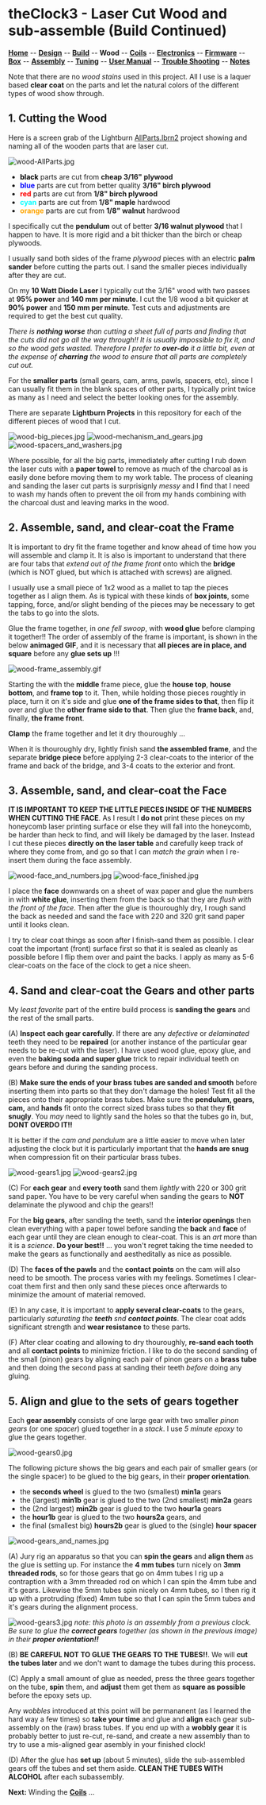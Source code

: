# theClock3 - Laser Cut Wood and sub-assemble (Build Continued)

**[Home](readme.md)** --
**[Design](design.md)** --
**[Build](build.md)** --
**Wood** --
**[Coils](coils.md)** --
**[Electronics](electronics.md)** --
**[Firmware](firmware.md)** --
**[Box](box.md)** --
**[Assembly](assembly.md)** --
**[Tuning](tuning.md)** --
**[User Manual](user_manual.md)** --
**[Trouble Shooting](trouble.md)** --
**[Notes](notes.md)**

Note that there are no *wood stains* used in this project.  All I use is a
laquer based **clear coat** on the parts and let the natural colors of the
different types of wood show through.


## 1. Cutting the Wood

Here is a screen grab of the Lightburn [AllParts.lbrn2](lightburn/all_parts.lbrn2)
project showing and naming all of the wooden parts that are laser cut.

![wood-AllParts.jpg](images/wood-AllParts.jpg)

- <font color='black'><b>black</b></font> parts are cut from **cheap 3/16" plywood**
- <font color='blue'><b>blue</b></font> parts are cut from better quality **3/16" birch plywood**
- <font color='red'><b>red</b></font> parts are cut from **1/8" birch plywood**
- <font color='cyan'><b>cyan</b></font> parts are cut from **1/8" maple** hardwood
- <font color='orange'><b>orange</b></font> parts are cut from **1/8" walnut** hardwood

I specifically cut the **pendulum** out of better **3/16 walnut plywood** that
I happen to have.  It is more rigid and a bit thicker than the birch or cheap plywoods.

I usually sand both sides of the frame *plywood* pieces with an electric
**palm sander** before cutting the parts out.  I sand the smaller pieces
individually after they are cut.

On my **10 Watt Diode Laser** I typically cut the 3/16" wood with two passes at
**95% power** and **140 mm per minute**.  I cut the 1/8 wood a bit quicker
at **90% power** and **150 mm per minute**.  Test cuts and adjustments
are required to get the best cut quality.

*There is **nothing worse** than cutting a sheet full of parts and finding that
the cuts did not go all the way through!!  It is usually impossible to fix it,
and so the wood gets wasted.  Therefore I prefer to **over-do** it a little bit,
even at the expense of **charring** the wood to ensure that all parts are
completely cut out.*

For the **smaller parts** (small gears, cam, arms, pawls, spacers, etc),
since I can usually fit them in the blank spaces of other parts, I typically print
twice as many as I need and select the better looking ones for the assembly.

There are separate **Lightburn Projects** in this repository for each of the different
pieces of wood that I cut.


![wood-big_pieces.jpg](images/wood-big_pieces.jpg)
![wood-mechanism_and_gears.jpg](images/wood-mechanism_and_gears.jpg)
![wood-spacers_and_washers.jpg](images/wood-spacers_and_washers.jpg)

Where possible, for all the big parts, immediately after cutting
I rub down the laser cuts with a **paper towel** to remove as much
of the charcoal as is easily done before moving them to my work table.
The process of cleaning and sanding the laser cut parts is surprisignly
*messy* and I find that I need to wash my hands often to prevent the
oil from my hands combining with the charcoal dust and leaving marks
in the wood.


## 2. Assemble, sand, and clear-coat the Frame

It is important to dry fit the frame together and know ahead
of time how you will assemble and clamp it.  It is also
is important to understand that there are four tabs
that *extend out of the frame front* onto which the **bridge** (which
is NOT glued, but which is attached with screws) are aligned.

I usually use a small piece of 1x2 wood as a mallet to tap the
pieces together as I align them.  As is typical with these kinds
of **box joints**, some tapping, force, and/or slight bending of the pieces
may be necessary to get the tabs to go into the slots.

Glue the frame together, in *one fell swoop*, with **wood glue** before
clamping it together!! The order of assembly of the frame is important,
is shown in the below **animaged GIF**, and it is necessary that **all
pieces are in place, and square** before any **glue sets up** !!!

![wood-frame_assembly.gif](images/wood-frame_assembly.gif)

Starting the with the **middle** frame piece, glue the
**house top**, **house bottom**, and **frame top** to it. Then,
while holding those pieces roughtly in place, turn it on it's side
and glue **one of the frame sides to that**, then flip it over and
glue the **other frame side to that**. Then glue
the **frame back**, and, finally, **the frame front**.

**Clamp** the frame together and let it dry thouroughly ...

When it is thouroughly dry, lightly finish sand **the assembled frame**,
and the separate **bridge piece** before applying 2-3 clear-coats to the interior
of the frame and back of the bridge, and 3-4 coats to the
exterior and front.


## 3. Assemble, sand, and clear-coat the Face


**IT IS IMPORTANT TO KEEP THE LITTLE PIECES INSIDE OF THE NUMBERS
WHEN CUTTING THE FACE**.  As I result I **do not** print these
pieces on my honeycomb laser printing surface or else they will
fall into the honeycomb, be harder than heck to find, and will likely
be damaged by the laser.  Instead I cut these pieces **directly
on the laser table** and carefully keep track of where they come
from, and go so that I can *match the grain* when I re-insert
them during the face assembly.


![wood-face_and_numbers.jpg](images/wood-face_and_numbers.jpg)
![wood-face_finished.jpg](images/wood-face_finished.jpg)

I place the **face** downwards on a sheet of wax paper and glue
the numbers in with **white glue**, inserting them from the back
so that they are *flush with the front of the face*.  Then
after the glue is thouroughly dry, I rough sand the back as needed
and sand the face with 220 and 320 grit sand paper until it
looks clean.

I try to clear coat things as soon after I finish-sand them as
possible.  I clear coat the important (front) surface first so
that it is sealed as cleanly as possible before I flip them over
and paint the backs.  I apply as many as 5-6 clear-coats on the
face of the clock to get a nice sheen.


## 4. **Sand** and clear-coat the **Gears** and **other parts**

My *least favorite* part of the entire build process is **sanding the gears**
and the rest of the small parts.

(A) **Inspect each gear carefully**.  If there are any *defective* or *delaminated*
teeth they need to be **repaired** (or another instance of the particular gear
needs to be re-cut with the laser).  I have used wood glue, epoxy glue, and
even the **baking soda and super glue** trick to repair individual teeth on
gears before and during the sanding process.

(B) **Make sure the ends of your brass tubes are sanded and smooth** before
inserting them into parts so that they don't damage the holes!
Test fit all the pieces onto their appropriate brass tubes.
Make sure the **pendulum, gears, cam,** and **hands** fit onto
the correct sized brass tubes so that they **fit snugly**.
You *may* need to lightly sand the holes so that the tubes go in, but,
**DONT OVERDO IT!!**

It is better if the *cam and pendulum* are a little easier to move
when later adjusting the clock but it is particularly important that
the **hands are snug** when compression fit on their particular brass tubes.

![wood-gears1.jpg](images/wood-gears1.jpg)
![wood-gears2.jpg](images/wood-gears2.jpg)

(C) For **each gear** and **every tooth** sand them *lightly* with 220 or 300
grit sand paper. You have to be very careful when sanding the gears to **NOT**
delaminate the plywood and chip the gears!!

For the **big gears**, after sanding the teeth, sand the **interior openings**
then clean everything with a paper towel before sanding the **back** and **face**
of each gear until they are clean enough to clear-coat.  This is an *art* more
than it is a *science*.  **Do your best!!** ... you won't regret taking the
time needed to make the gears as functionally and aestheditally as
nice as possible.

(D) The **faces of the pawls** and the **contact points** on the cam will also need
to be smooth.  The process varies with my feelings.  Sometimes I clear-coat them
first and then only sand these pieces once afterwards to minimize the
amount of material removed.

(E) In any case, it is important to **apply several clear-coats** to the gears,
particularly *saturating the **teeth** snd **contact points***.
The clear coat adds significant strength and **wear resistance** to these
parts.

(F) After clear coating and allowing to dry thouroughly, **re-sand each tooth**
and all **contact points** to minimize friction.  I like to do the second
sanding of the small (pinon) gears by aligning each pair of pinon gears
on a **brass tube** and then doing the second pass at sanding their teeth
*before* doing any gluing.


##  5. Align and glue to the **sets of gears** together

Each **gear assembly** consists of one large gear with two smaller *pinon gears*
(or one *spacer*) glued together in a *stack*.  I use *5 minute epoxy* to glue the gears together.

![wood-gears0.jpg](images/wood-gears0.jpg)

The following picture shows the big gears and each pair of smaller gears
(or the single spacer) to be glued to the big gears, in their **proper orientation**.

- the **seconds wheel** is glued to the two (smallest) **min1a** gears
- the (largest) **min1b** gear is glued to the two (2nd smallest) **min2a** gears
- the (2nd largest) **min2b** gear is glued to the two **hour1a** gears
- the **hour1b** gear is glued to the two **hours2a** gears, and
- the final (smallest big) **hours2b** gear is glued to the (single) **hour spacer**

![wood-gears_and_names.jpg](images/wood-gears_and_names.jpg)

(A) Jury rig an apparatus so that you can **spin the gears** and **align them**
as the glue is setting up.  For instance the **4 mm tubes** turn nicely
on **3mm threaded rods**, so for those gears that go on 4mm tubes I rig
up a contraption with a 3mm threaded rod on which I can spin the 4mm tube
and it's gears.  Likewise the 5mm tubes spin nicely on 4mm tubes, so I
then rig it up with a protruding (fixed) 4mm tube so that I can spin the
5mm tubes and it's gears during the alignment process.

![wood-gears3.jpg](images/wood-gears3.jpg)
*note: this photo is an assembly from a previous clock.  Be sure
to glue the **correct gears** together (as shown in the previous image) in their
**proper orientation!!***

(B) **BE CAREFUL NOT TO GLUE THE GEARS TO THE TUBES!!**.  We will
**cut the tubes later** and we don't want to damage the tubes
during this process.

(C) Apply a small amount of glue as needed, press the three gears together on
the tube, **spin** them, and **adjust** them get them as **square as possible**
before the epoxy sets up.

Any *wobbles* introduced at this point will be permananent (as I learned
the hard way a few times) so **take your time** and glue and **align**
each gear sub-assembly on the (raw) brass tubes. If you end up with
a **wobbly gear** it is probably better to just re-cut, re-sand,
and create a new assembly than to try to use a mis-aligned gear
asembly in your finished clock!

(D) After the glue has **set up** (about 5 minutes), slide the sub-assembled
gears off the tubes and set them aside.  **CLEAN THE TUBES WITH ALCOHOL**
after each subassembly.



**Next:** Winding the [**Coils**](coils.md) ...
